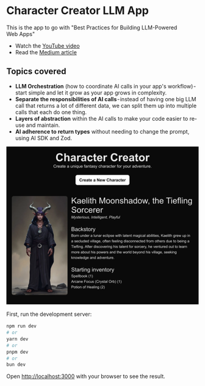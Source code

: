 # Character Creator LLM App

This is the app to go with "Best Practices for Building LLM-Powered Web Apps"

- Watch the [YouTube video](https://www.youtube.com/...)
- Read the [Medium article](https://medium.com/...)

## Topics covered

- **LLM Orchestration** (how to coordinate AI calls in your app's workflow) - start simple and let it grow as your app grows in complexity.
- **Separate the responsibilities of AI calls** - instead of having one big LLM call that returns a lot of different data, we can split them up into multiple calls that each do one thing.
- **Layers of abstraction** within the AI calls to make your code easier to re-use and maintain.
- **AI adherence to return types** without needing to change the prompt, using AI SDK and Zod.

![Alt text](./public/app-screenshot.png)

First, run the development server:

```bash
npm run dev
# or
yarn dev
# or
pnpm dev
# or
bun dev
```

Open [http://localhost:3000](http://localhost:3000) with your browser to see the result.
